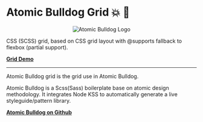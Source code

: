 # Atomic Bulldog Grid :collision: :dog:

<p align="center"> 
<img src="https://image.ibb.co/mmS6Hc/Artboard_1.png" alt="Atomic Bulldog Logo">
</p>

CSS (SCSS) grid, based on CSS grid layout with @supports fallback to flexbox (partial support).

[**Grid Demo**](https://vinceumo.github.io/atomic-bulldog-grid/)

-----

Atomic Bulldog grid is the grid use in Atomic Bulldog.

Atomic Bulldog is a Scss(Sass) boilerplate base on atomic design methodology. It integrates Node KSS to automatically generate a live styleguide/pattern library.

[**Atomic Bulldog on Github**](https://github.com/vinceumo/atomic-bulldog)
